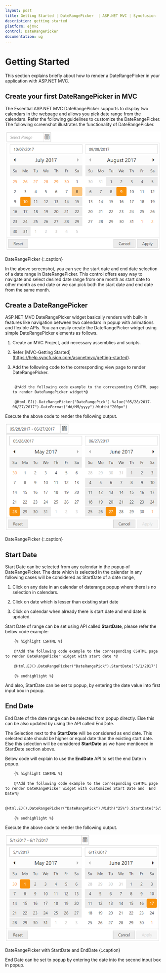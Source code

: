 ```yaml
---
layout: post
title: Getting Started | DateRangePicker  | ASP.NET MVC | Syncfusion
description: getting started
platform: ejmvc
control: DateRangePicker
documentation: ug
---
```


# Getting Started

This section explains briefly about how to render a DateRangePicker in your application with ASP.NET MVC.

## Create your first DateRangePicker in MVC 

The Essential ASP.NET MVC DateRangePicker supports to display two calendars in the webpage and allows you pick date range from the calendars. Refer the following guidelines to customize the DateRangePicker. The following screenshot illustrates the functionality of DateRangePicker.


![](Getting-Started_images/getting-started.png)
    
DateRangePicker
{:.caption}

In the above screenshot, you can see the start date and end date selection of a date range in DateRangePicker. This control offers easy way to navigate and select desired date range from one month as start date to other month as end date or we can pick both the start date and end date from the same month.

## Create a DateRangePicker 

ASP.NET MVC DateRangePicker widget basically renders with built-in features like navigation between two calendars in popup with animations and flexible APIs. You can easily create the DateRangePicker widget using simple DateRangePicker elements as follows.

1. Create an MVC Project, add necessary assemblies and scripts.

2. Refer [MVC-Getting Started] (https://help.syncfusion.com/aspnetmvc/getting-started).

3. Add the following code to the corresponding view page to render DateRangePicker.


   ~~~ cshtml
       
	@*Add the following code example to the corresponding CSHTML page to render DateRangePicker widget*@

	@Html.EJ().DateRangePicker("DateRangePick").Value("05/28/2017-06/27/2017").DateFormat("dd/MM/yyyy").Width("200px")

   ~~~
   

Execute the above code to render the following output.

![](Getting-Started_images/getting-started1.png)

DateRangePicker
{:.caption}


## Start Date

Start Date can be selected from any calendar in the popup of DateRangePicker. The date which is selected in the calendar in any following cases will be considered as StartDate of a date range,

1. Click on any date in an calendar of daterange popup where there is no selection in calendars.

2. Click on date which is lesser than existing start date

3. Click on calendar when already there is start date and end date is updated.

Start Date of range can be set using API called **StartDate**, please refer the below code example:


        {% highlight CSHTML %}
            
        @*Add the following code example to the corresponding CSHTML page to render DateRangePicker widget with start date *@

        @Html.EJ().DateRangePicker("DateRangePick").StartDate("5/1/2017")

        {% endhighlight %}
   
And also, StartDate can be set to popup, by entering the date value into first input box in popup.


## End Date

End Date of the date range can be selected from popup directly. Else this can be also updated by using the API called EndDate.

The Selection next to the **StartDate** will be considered as end date. This selected date should be higher or equal date than the existing start date.  Else this selection will be considered **StartDate** as we have mentioned in StartDate section above.

Below code will explain to use the **EndDate** API to set the end Date in popup.

        {% highlight CSHTML %}
            
        @*Add the following code example to the corresponding CSHTML page to render DateRangePicker widget with customized Start Date and  End Date*@

        @Html.EJ().DateRangePicker("DateRangePick").Width("25%").StartDate("5/1/2017").EndDate("6/17/2017")

        {% endhighlight %}

Execute the above code to render the following output.

![](Getting-Started_images/getting-started2.png)

DateRangePicker with StartDate and EndDate 
{:.caption}

End Date can be set to popup by entering the date into the second input box in popup.




